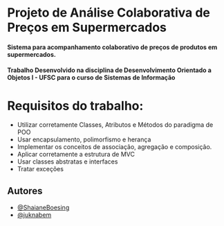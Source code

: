 # Projeto de Análise Colaborativa de Preços em Supermercados
#### Sistema para acompanhamento colaborativo de preços de produtos em supermercados.

#### Trabalho Desenvolvido na disciplina de Desenvolvimento Orientado a Objetos I - UFSC para o curso de Sistemas de Informação

# Requisitos do trabalho: 

- Utilizar corretamente Classes, Atributos e Métodos do paradigma de POO 
- Usar encapsulamento, polimorfismo e herança
- Implementar os conceitos de associação, agregação e composição.
- Aplicar corretamente a estrutura de MVC
- Usar classes abstratas e interfaces
- Tratar exceções

## Autores

- [@ShaianeBoesing](https://github.com/ShaianeBoesing)
- [@juknabem](https://github.com/juknabem)


